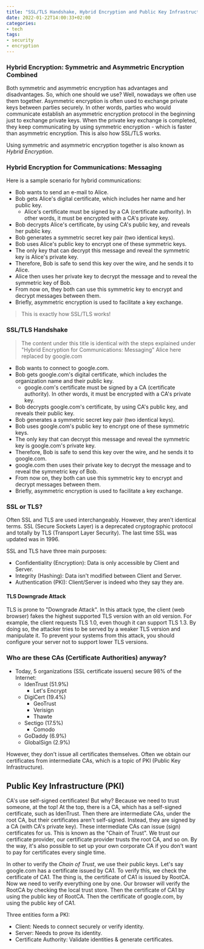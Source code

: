 ```yaml
---
title: "SSL/TLS Handshake, Hybrid Encryption and Public Key Infrastructure (PKI)"
date: 2022-01-22T14:00:33+02:00
categories:
- tech
tags:
- security
- encryption
---
```


### Hybrid Encryption: Symmetric and Asymmetric Encryption Combined

Both symmetric and asymmetric encryption has advantages and disadvantages. So, which one should we use? Well, nowadays
we often use them together. Asymmetric encryption is often used to exchange private keys between parties securely. In
other words, parties who would communicate establish an asymmetric encryption protocol in the beginning just to
exchange private keys. When the private key exchange is completed, they keep communicating by using symmetric
encryption - which is faster than asymmetric encryption.  This is also how SSL/TLS works.

Using symmetric and asymmetric encryption together is also known as _Hybrid Encryption_.

### Hybrid Encryption for Communications: Messaging

Here is a sample scenario for hybrid communications:

- Bob wants to send an e-mail to Alice.
- Bob gets Alice's digital certificate, which includes her name and her public key.
  - Alice's certificate must be signed by a CA (certificate authority). In other words, it must be encrypted with a
    CA's private key.
- Bob decrypts Alice's certificate, by using CA's public key, and reveals her public key.
- Bob generates a symmetric secret key pair (two identical keys).
- Bob uses Alice's public key to encrypt one of these symmetric keys.
- The only key that can decrypt this message and reveal the symmetric key is Alice's private key.
- Therefore, Bob is safe to send this key over the wire, and he sends it to Alice.
- Alice then uses her private key to decrypt the message and to reveal the symmetric key of Bob.
- From now on, they both can use this symmetric key to encrypt and decrypt messages between them.
- Briefly, asymmetric encryption is used to facilitate a key exchange.

> This is exactly how SSL/TLS works!

### SSL/TLS Handshake

> The content under this title is identical with the steps explained under "Hybrid Encryption for Communications: Messaging"
> Alice here replaced by google.com

- Bob wants to connect to google.com.
- Bob gets google.com's digital certificate, which includes the organization name and their public key.
  - google.com's certificate must be signed by a CA (certificate authority). In other words, it must be encrypted with
    a CA's private key.
- Bob decrypts google.com's certificate, by using CA's public key, and reveals their public key.
- Bob generates a symmetric secret key pair (two identical keys).
- Bob uses google.com's public key to encrypt one of these symmetric keys.
- The only key that can decrypt this message and reveal the symmetric key is google.com's private key.
- Therefore, Bob is safe to send this key over the wire, and he sends it to google.com.
- google.com then uses their private key to decrypt the message and to reveal the symmetric key of Bob.
- From now on, they both can use this symmetric key to encrypt and decrypt messages between them.
- Briefly, asymmetric encryption is used to facilitate a key exchange.

### SSL or TLS?

Often SSL and TLS are used interchangeably. However, they aren't identical terms. SSL (Secure Sockets Layer) is a
deprecated cryptographic protocol and totally by TLS (Transport Layer Security). The last time SSL was updated was in
1996.

SSL and TLS have three main purposes:
  - Confidentiality (Encryption): Data is only accessible by Client and Server.
  - Integrity (Hashing): Data isn't modified between Client and Server.
  - Authentication (PKI): Client/Server is indeed who they say they are.

#### TLS Downgrade Attack

TLS is prone to "Downgrade Attack". In this attack type, the client (web browser) fakes the highest supported TLS
version with an old version. For example, the client requests TLS 1.0, even though it can support TLS 1.3. By doing so,
the attacker tries to be served by a weaker TLS version and manipulate it. To prevent your systems from this attack,
you should configure your server not to support lower TLS versions.

### Who are these CAs (Certificate Authorities) anyway?

- Today, 5 organizations (SSL certificate issuers) secure 98% of the Internet:
  - IdenTrust (51.9%)
    - Let's Encrypt
  - DigiCert (19.4%)
    - GeoTrust
    - Verisign
    - Thawte
  - Sectigo (17.5%)
    - Comodo
  - GoDaddy (6.9%)
  - GlobalSign (2.9%)

However, they don't issue all certificates themselves. Often we obtain our certificates from intermediate CAs, which
is a topic of PKI (Public Key Infrastructure).

## Public Key Infrastructure (PKI)

CA's use self-signed certificates! But why? Because we need to trust someone, at the top! At the top, there is a CA,
which has a self-signed certificate, such as IdenTrust. Then there are intermediate CAs, under the root CA, but their
certificates aren't self-signed. Instead, they are signed by a CA (with CA's private key). These intermediate CAs can
issue (sign) certificates for us. This is known as the "Chain of Trust". We trust our certificate provider, our
certificate provider trusts the root CA, and so on. By the way, it's also possible to set up your own corporate CA if
you don't want to pay for certificates every single time.

In other to verify the _Chain of Trust_, we use their public keys. Let's say google.com has a certificate issued by CA1.
To verify this, we check the certificate of CA1. The thing is, the certificate of CA1 is issued by RootCA. Now we
need to verify everything one by one. Our browser will verify the RootCA by checking the local trust store. Then the
certificate of CA1 by using the public key of RootCA. Then the certificate of google.com, by using the public key of CA1.

Three entities form a PKI:

- Client: Needs to connect securely or verify identity.
- Server: Needs to prove its identity.
- Certificate Authority: Validate identities & generate certificates.
